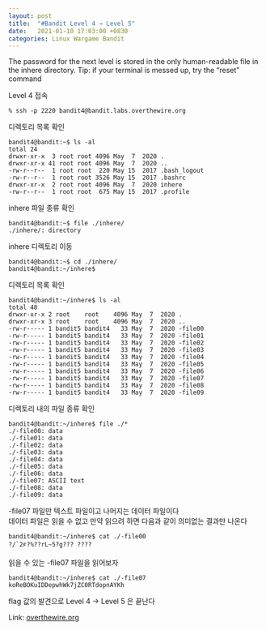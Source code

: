 ```yaml
---
layout: post
title:  "#Bandit Level 4 → Level 5"
date:   2021-01-10 17:03:00 +0830
categories: Linux Wargame Bandit
---
```


The password for the next level is stored in the only human-readable file in the inhere directory. Tip: if your terminal is messed up, try the “reset” command   

Level 4 접속   
```
% ssh -p 2220 bandit4@bandit.labs.overthewire.org
```
디렉토리 목록 확인   
```
bandit4@bandit:~$ ls -al
total 24
drwxr-xr-x  3 root root 4096 May  7  2020 .
drwxr-xr-x 41 root root 4096 May  7  2020 ..
-rw-r--r--  1 root root  220 May 15  2017 .bash_logout
-rw-r--r--  1 root root 3526 May 15  2017 .bashrc
drwxr-xr-x  2 root root 4096 May  7  2020 inhere
-rw-r--r--  1 root root  675 May 15  2017 .profile
```
inhere 파일 종류 확인
```
bandit4@bandit:~$ file ./inhere/
./inhere/: directory
```
inhere 디렉토리 이동
```
bandit4@bandit:~$ cd ./inhere/
bandit4@bandit:~/inhere$
```
디렉토리 목록 확인
```
bandit4@bandit:~/inhere$ ls -al
total 48
drwxr-xr-x 2 root    root    4096 May  7  2020 .
drwxr-xr-x 3 root    root    4096 May  7  2020 ..
-rw-r----- 1 bandit5 bandit4   33 May  7  2020 -file00
-rw-r----- 1 bandit5 bandit4   33 May  7  2020 -file01
-rw-r----- 1 bandit5 bandit4   33 May  7  2020 -file02
-rw-r----- 1 bandit5 bandit4   33 May  7  2020 -file03
-rw-r----- 1 bandit5 bandit4   33 May  7  2020 -file04
-rw-r----- 1 bandit5 bandit4   33 May  7  2020 -file05
-rw-r----- 1 bandit5 bandit4   33 May  7  2020 -file06
-rw-r----- 1 bandit5 bandit4   33 May  7  2020 -file07
-rw-r----- 1 bandit5 bandit4   33 May  7  2020 -file08
-rw-r----- 1 bandit5 bandit4   33 May  7  2020 -file09
```
디렉토리 내의 파일 종류 확인
```
bandit4@bandit:~/inhere$ file ./*
./-file00: data
./-file01: data
./-file02: data
./-file03: data
./-file04: data
./-file05: data
./-file06: data
./-file07: ASCII text
./-file08: data
./-file09: data
```
-file07 파일만 텍스트 파일이고 나머지는 데이터 파일이다   
데이터 파일은 읽을 수 없고 만약 읽으려 하면 다음과 같이 의미없는 결과만 나온다   
```
bandit4@bandit:~/inhere$ cat ./-file00
?/`2ғ?%??rL~5?g??? ????
```
읽을 수 있는 -file07 파일을 읽어보자
```
bandit4@bandit:~/inhere$ cat ./-file07
koReBOKuIDDepwhWk7jZC0RTdopnAYKh
```



flag 값의 발견으로 Level 4 → Level 5 은 끝난다



Link: [overthewire.org](https://overthewire.org/wargames/bandit/bandit5.html)
